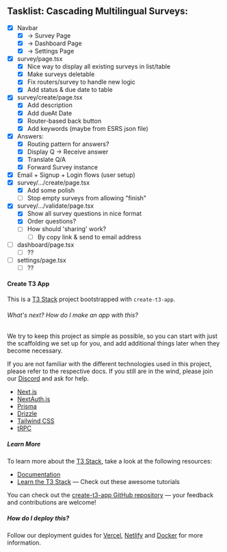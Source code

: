 ## Tasklist: Cascading Multilingual Surveys:

- [x] Navbar
  - [x] -> Survey Page
  - [x] -> Dashboard Page
  - [x] -> Settings Page
- [x] survey/page.tsx
  - [x] Nice way to display all existing surveys in list/table
  - [x] Make surveys deletable
  - [x] Fix routers/survey to handle new logic
  - [x] Add status & due date to table
- [x] survey/create/page.tsx
  - [x] Add description
  - [x] Add dueAt Date
  - [x] Router-based back button
  - [x] Add keywords (maybe from ESRS json file)
- [x] Answers:
  - [x] Routing pattern for answers?
  - [x] Display Q -> Receive answer
  - [x] Translate Q/A
  - [x] Forward Survey instance
- [x] Email + Signup + Login flows (user setup)
- [x] survey/.../create/page.tsx
  - [x] Add some polish
  - [ ] Stop empty surveys from allowing "finish"
- [x] survey/.../validate/page.tsx
  - [x] Show all survey questions in nice format
  - [x] Order questions?
  - [ ] How should 'sharing' work?
    - [ ] By copy link & send to email address
- [ ] dashboard/page.tsx
  - [ ] ??
- [ ] settings/page.tsx
  - [ ] ??

#### Create T3 App

This is a [T3 Stack](https://create.t3.gg/) project bootstrapped with `create-t3-app`.

###### What's next? How do I make an app with this?

We try to keep this project as simple as possible, so you can start with just the scaffolding we set up for you, and add additional things later when they become necessary.

If you are not familiar with the different technologies used in this project, please refer to the respective docs. If you still are in the wind, please join our [Discord](https://t3.gg/discord) and ask for help.

- [Next.js](https://nextjs.org)
- [NextAuth.js](https://next-auth.js.org)
- [Prisma](https://prisma.io)
- [Drizzle](https://orm.drizzle.team)
- [Tailwind CSS](https://tailwindcss.com)
- [tRPC](https://trpc.io)

##### Learn More

To learn more about the [T3 Stack](https://create.t3.gg/), take a look at the following resources:

- [Documentation](https://create.t3.gg/)
- [Learn the T3 Stack](https://create.t3.gg/en/faq#what-learning-resources-are-currently-available) — Check out these awesome tutorials

You can check out the [create-t3-app GitHub repository](https://github.com/t3-oss/create-t3-app) — your feedback and contributions are welcome!

##### How do I deploy this?

Follow our deployment guides for [Vercel](https://create.t3.gg/en/deployment/vercel), [Netlify](https://create.t3.gg/en/deployment/netlify) and [Docker](https://create.t3.gg/en/deployment/docker) for more information.
